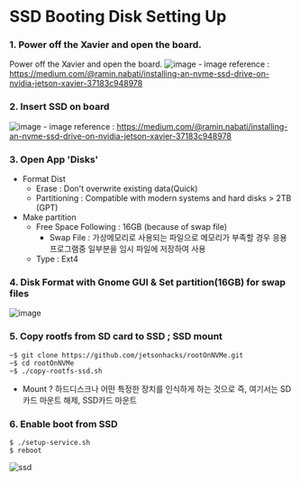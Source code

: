 SSD Booting Disk Setting Up
===
### 1. Power off the Xavier and open the board.
Power off the Xavier and open the board.
    ![image](https://user-images.githubusercontent.com/79160507/178179045-10194f13-67db-495a-87e8-4b012804f06d.png)
    - image reference : https://medium.com/@ramin.nabati/installing-an-nvme-ssd-drive-on-nvidia-jetson-xavier-37183c948978

### 2. Insert SSD on board
![image](https://user-images.githubusercontent.com/79160507/178179676-70d39303-ea75-40d3-bd57-238be0d9f113.png)
    - image reference : https://medium.com/@ramin.nabati/installing-an-nvme-ssd-drive-on-nvidia-jetson-xavier-37183c948978

### 3. Open App 'Disks'
+ Format Dist 
  + Erase : Don't overwrite existing data(Quick)
  + Partitioning : Compatible with modern systems and hard disks > 2TB (GPT)
+ Make partition
  + Free Space Following : 16GB (because of swap file)
    + Swap File : 가상메모리로 사용되는 파일으로 메모리가 부족할 경우 응용프로그램중 일부분을 임시 파일에 저장하여 사용
  + Type : Ext4

### 4. Disk Format with Gnome GUI & Set partition(16GB) for swap files
![image](https://user-images.githubusercontent.com/79160507/178179574-bf3e8cb7-5146-4683-9841-cefff19dd87b.png)
    
### 5. Copy rootfs from SD card to SSD ; SSD mount

```
~$ git clone https://github.com/jetsonhacks/rootOnNVMe.git 
~$ cd rootOnNVMe
~$ ./copy-rootfs-ssd.sh
```
+ Mount ? 하드디스크나 어떤 특정한 장치를 인식하게 하는 것으로 즉, 여기서는 SD카드 마운트 해제, SSD카드 마운트 

### 6. Enable boot from SSD
```
$ ./setup-service.sh
$ reboot
```
![ssd](https://user-images.githubusercontent.com/108650199/177741278-24d917dc-65c9-4d3b-9b93-f8b768ae3328.png)
